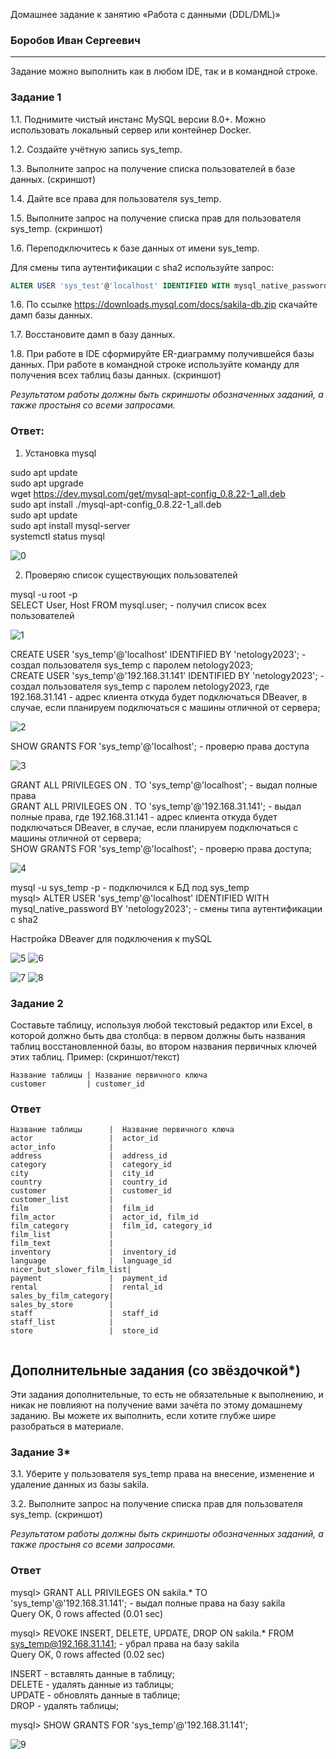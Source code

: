 Домашнее задание к занятию «Работа с данными (DDL/DML)»

### Боробов Иван Сергеевич

---

Задание можно выполнить как в любом IDE, так и в командной строке.

### Задание 1
1.1. Поднимите чистый инстанс MySQL версии 8.0+. Можно использовать локальный сервер или контейнер Docker.

1.2. Создайте учётную запись sys_temp. 

1.3. Выполните запрос на получение списка пользователей в базе данных. (скриншот)

1.4. Дайте все права для пользователя sys_temp. 

1.5. Выполните запрос на получение списка прав для пользователя sys_temp. (скриншот)

1.6. Переподключитесь к базе данных от имени sys_temp.

Для смены типа аутентификации с sha2 используйте запрос: 
```sql
ALTER USER 'sys_test'@'localhost' IDENTIFIED WITH mysql_native_password BY 'password';
```
1.6. По ссылке https://downloads.mysql.com/docs/sakila-db.zip скачайте дамп базы данных.

1.7. Восстановите дамп в базу данных.

1.8. При работе в IDE сформируйте ER-диаграмму получившейся базы данных. При работе в командной строке используйте команду для получения всех таблиц базы данных. (скриншот)

*Результатом работы должны быть скриншоты обозначенных заданий, а также простыня со всеми запросами.*

### Ответ:
1. Установка mysql

sudo apt update  
sudo apt upgrade  
wget https://dev.mysql.com/get/mysql-apt-config_0.8.22-1_all.deb  
sudo apt install ./mysql-apt-config_0.8.22-1_all.deb  
sudo apt update  
sudo apt install mysql-server  
systemctl status mysql  

![0](https://github.com/Borobov/05-Data-storage-and-transmission-systems-/blob/88b372c62c7e00f627777301b37a2512cf5c5861/IMG-12-02/img-12-02-0.png)

2. Проверяю список существующих пользователей
 
mysql -u root -p  
SELECT User, Host FROM mysql.user; - получил список всех пользователей  


![1](https://github.com/Borobov/05-Data-storage-and-transmission-systems-/blob/88b372c62c7e00f627777301b37a2512cf5c5861/IMG-12-02/img-12-02-1.png)


CREATE USER 'sys_temp'@'localhost' IDENTIFIED BY 'netology2023'; - создал пользователя sys_temp с паролем netology2023;  
CREATE USER 'sys_temp'@'192.168.31.141' IDENTIFIED BY 'netology2023'; - создал пользователя sys_temp с паролем netology2023, где 192.168.31.141 - адрес клиента откуда будет подключаться DBeaver, в случае, если планируем подключаться с машины отличной от сервера;  


![2](https://github.com/Borobov/05-Data-storage-and-transmission-systems-/blob/88b372c62c7e00f627777301b37a2512cf5c5861/IMG-12-02/img-12-02-2.png)


SHOW GRANTS FOR 'sys_temp'@'localhost'; - проверю права доступа  


![3](https://github.com/Borobov/05-Data-storage-and-transmission-systems-/blob/88b372c62c7e00f627777301b37a2512cf5c5861/IMG-12-02/img-12-02-3.png)


GRANT ALL PRIVILEGES ON *.* TO 'sys_temp'@'localhost'; - выдал полные права  
GRANT ALL PRIVILEGES ON *.* TO 'sys_temp'@'192.168.31.141'; - выдал полные права, где 192.168.31.141 - адрес клиента откуда будет подключаться DBeaver, в случае, если планируем подключаться с машины отличной от сервера;  
SHOW GRANTS FOR 'sys_temp'@'localhost'; - проверю права доступа;  


![4](https://github.com/Borobov/05-Data-storage-and-transmission-systems-/blob/88b372c62c7e00f627777301b37a2512cf5c5861/IMG-12-02/img-12-02-4.png)


mysql -u sys_temp -p - подключился к БД под sys_temp  
mysql> ALTER USER 'sys_temp'@'localhost' IDENTIFIED WITH mysql_native_password BY 'netology2023'; - смены типа аутентификации с sha2  


Настройка DBeaver для подключения к mySQL  

![5](https://github.com/Borobov/05-Data-storage-and-transmission-systems-/blob/88b372c62c7e00f627777301b37a2512cf5c5861/IMG-12-02/img-12-02-5.png)
![6](https://github.com/Borobov/05-Data-storage-and-transmission-systems-/blob/88b372c62c7e00f627777301b37a2512cf5c5861/IMG-12-02/img-12-02-6.png)

![7](https://github.com/Borobov/05-Data-storage-and-transmission-systems-/blob/88b372c62c7e00f627777301b37a2512cf5c5861/IMG-12-02/img-12-02-7.png)
![8](https://github.com/Borobov/05-Data-storage-and-transmission-systems-/blob/88b372c62c7e00f627777301b37a2512cf5c5861/IMG-12-02/img-12-02-8.png)

### Задание 2
Составьте таблицу, используя любой текстовый редактор или Excel, в которой должно быть два столбца: в первом должны быть названия таблиц восстановленной базы, во втором названия первичных ключей этих таблиц. Пример: (скриншот/текст)
```
Название таблицы | Название первичного ключа
customer         | customer_id
```
### Ответ
```
Название таблицы      |  Название первичного ключа
actor                 |  actor_id
actor_info            |  
address               |  address_id
category              |  category_id
city                  |  city_id
country               |  country_id
customer              |  customer_id
customer_list         |  
film                  |  film_id
film_actor            |  actor_id, film_id
film_category         |  film_id, category_id
film_list             |
film_text             |
inventory             |  inventory_id
language              |  language_id
nicer_but_slower_film_list|
payment               |  payment_id
rental                |  rental_id
sales_by_film_category|
sales_by_store        |
staff                 |  staff_id
staff_list            |
store                 |  store_id


```



## Дополнительные задания (со звёздочкой*)
Эти задания дополнительные, то есть не обязательные к выполнению, и никак не повлияют на получение вами зачёта по этому домашнему заданию. Вы можете их выполнить, если хотите глубже шире разобраться в материале.

### Задание 3*
3.1. Уберите у пользователя sys_temp права на внесение, изменение и удаление данных из базы sakila.

3.2. Выполните запрос на получение списка прав для пользователя sys_temp. (скриншот)

*Результатом работы должны быть скриншоты обозначенных заданий, а также простыня со всеми запросами.*

### Ответ


mysql> GRANT ALL PRIVILEGES ON sakila.* TO 'sys_temp'@'192.168.31.141'; - выдал полные права на базу sakila  
Query OK, 0 rows affected (0.01 sec)  

mysql> REVOKE INSERT, DELETE, UPDATE, DROP ON sakila.* FROM sys_temp@192.168.31.141; - убрал права на базу sakila  
Query OK, 0 rows affected (0.02 sec)  

INSERT - вставлять данные в таблицу;  
DELETE - удалять данные из таблицы;  
UPDATE - обновлять данные в таблице;  
DROP - удалять таблицы;  


mysql> SHOW GRANTS FOR 'sys_temp'@'192.168.31.141';  

![9](https://github.com/Borobov/05-Data-storage-and-transmission-systems-/blob/88b372c62c7e00f627777301b37a2512cf5c5861/IMG-12-02/img-12-02-9.png)

